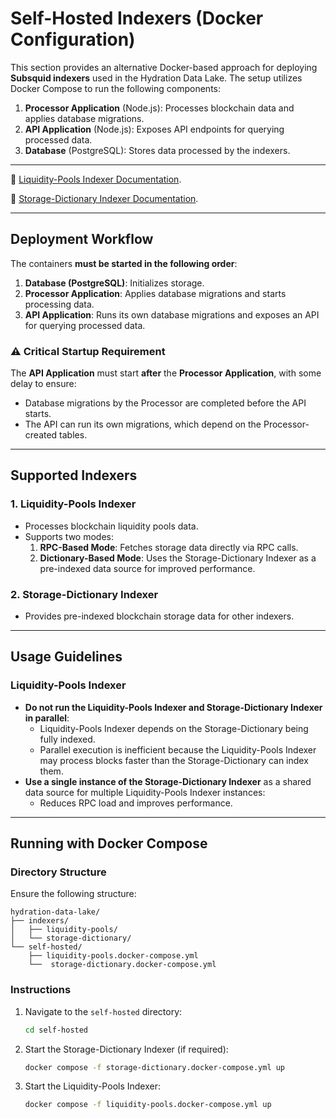 # Self-Hosted Indexers (Docker Configuration)

This section provides an alternative Docker-based approach for deploying **Subsquid indexers** used in the Hydration Data Lake. The setup utilizes Docker Compose to run the following components:

1. **Processor Application** (Node.js): Processes blockchain data and applies database migrations.
2. **API Application** (Node.js): Exposes API endpoints for querying processed data.
3. **Database** (PostgreSQL): Stores data processed by the indexers.

---

:book: [Liquidity-Pools Indexer Documentation](../indexers/liquidity-pools/README.md).

:book: [Storage-Dictionary Indexer Documentation](../indexers/storage-dictionary/README.md).

---

## Deployment Workflow

The containers **must be started in the following order**:

1. **Database (PostgreSQL)**: Initializes storage.
2. **Processor Application**: Applies database migrations and starts processing data.
3. **API Application**: Runs its own database migrations and exposes an API for querying processed data.

### ⚠️ Critical Startup Requirement

The **API Application** must start **after** the **Processor Application**, with some delay to ensure:

- Database migrations by the Processor are completed before the API starts.
- The API can run its own migrations, which depend on the Processor-created tables.

---

## Supported Indexers

### 1. **Liquidity-Pools Indexer**

- Processes blockchain liquidity pools data.
- Supports two modes:
  1. **RPC-Based Mode**: Fetches storage data directly via RPC calls.
  2. **Dictionary-Based Mode**: Uses the Storage-Dictionary Indexer as a pre-indexed data source for improved performance.

### 2. **Storage-Dictionary Indexer**

- Provides pre-indexed blockchain storage data for other indexers.

---

## Usage Guidelines

### Liquidity-Pools Indexer

- **Do not run the Liquidity-Pools Indexer and Storage-Dictionary Indexer in parallel**:
  - Liquidity-Pools Indexer depends on the Storage-Dictionary being fully indexed.
  - Parallel execution is inefficient because the Liquidity-Pools Indexer may process blocks faster than the Storage-Dictionary can index them.
- **Use a single instance of the Storage-Dictionary Indexer** as a shared data source for multiple Liquidity-Pools Indexer instances:
  - Reduces RPC load and improves performance.

---

## Running with Docker Compose

### Directory Structure

Ensure the following structure:

```
hydration-data-lake/
├── indexers/
│   ├── liquidity-pools/
│   └── storage-dictionary/
└── self-hosted/
    ├── liquidity-pools.docker-compose.yml
    └──  storage-dictionary.docker-compose.yml
```

### Instructions

1. Navigate to the `self-hosted` directory:
   ```bash
   cd self-hosted
   ```
2. Start the Storage-Dictionary Indexer (if required):

   ```bash
   docker compose -f storage-dictionary.docker-compose.yml up
   ```

3. Start the Liquidity-Pools Indexer:
   ```bash
   docker compose -f liquidity-pools.docker-compose.yml up
   ```
